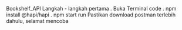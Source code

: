 Bookshelf_API
Langkah - langkah pertama
. Buka Terminal code
. npm install @hapi/hapi
. npm start run
Pastikan download postman terlebih dahulu, selamat mencoba 
